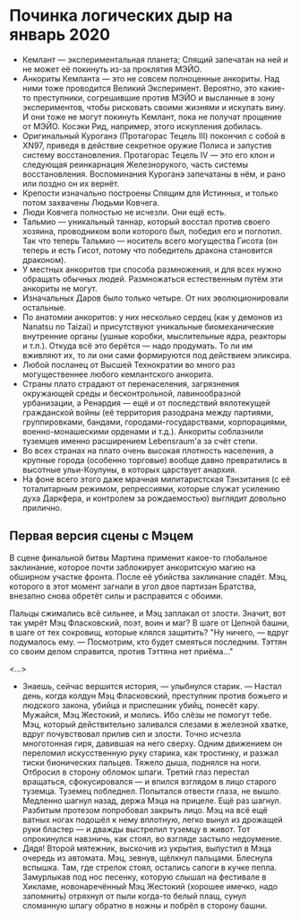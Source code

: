 # Починка логических дыр на январь 2020
- Кемлант — экспериментальная планета; Спящий запечатан на ней и не может её покинуть из-за проклятия МЭЙО.
- Анкориты Кемланта — это не совсем полноценные анкориты. Над ними тоже проводится Великий Эксперимент. Вероятно, это какие-то преступники, согрешившие против МЭЙО и высланные в зону экспериментов, чтобы рисковать своими жизнями и искупать вину. И они тоже не могут покинуть Кемлант, пока не получат прощение от МЭЙО. Косэки Рид, например, этого искупления добилась.
- Оригинальный Куроганэ (Протагорас Тецель III) покончил с собой в XN97, приведя в действие секретное оружие Полиса и запустив систему восстановления. Протагорас Тецель IV — это его клон и следующая реинкарнация Железнорукого, часть системы восстановления. Воспоминания Куроганэ запечатаны в нём, и рано или поздно он их вернёт.
- Крепости изначально построены Спящим для Истинных, и только потом захвачены Людьми Ковчега.
- Люди Ковчега полностью не исчезли. Они ещё есть.
- Тальмио — уникальный таннар, который восстал против своего хозяина, проводником воли которого был, победил его и поглотил. Так что теперь Тальмио — носитель всего могущества Гисота (он теперь и есть Гисот, потому что победитель дракона становится драконом).
- У местных анкоритов три способа размножения, и для всех нужно обращать обычных людей. Размножаться естественным путём эти анкориты не могут.
- Изначальных Даров было только четыре. От них эволюционировали остальные.
- По анатомии анкоритов: у них несколько сердец (как у демонов из Nanatsu no Taizai) и присутствуют уникальные биомеханические внутренние органы (ушные коробки, мыслительные ядра, реакторы и т.п.). Откуда всё это берётся — надо продумать. То ли им вживляют их, то ли они сами формируются под действием эликсира.
- Любой посланец от Высшей Технократии во много раз могущественнее любого кемлантского анкорита.
- Страны плато страдают от перенаселения, загрязнения окружающей среды и бесконтрольной, лавинообразной урбанизации, а Ренардия — ещё и от последствий вялотекущей гражданской войны (её территория разодрана между партиями, группировками, бандами, городами-государствами, корпорациями, военно-монашескими орденами и т.д.). Анкориты соблазнили туземцев именно расширением Lebensraum'а за счёт степи.
- Во всех странах на плато очень высокая плотность населения, а крупные города (особенно торговые) вообще давно превратились в высотные ульи-Коулуны, в которых царствует анархия.
- На фоне всего этого даже мрачная милитаристская Тэнзитания (с её тоталитарным режимом, репрессиями, которые служат усилению духа Даркфера, и контролем за рождаемостью) выглядит довольно прилично.

## Первая версия сцены с Мэцем

В сцене финальной битвы Мартина применит какое-то глобальное заклинание, которое почти заблокирует анкоритскую магию на обширном участке фронта. После её убийства заклинание спадёт.
	Мэц, которого в этот момент загнали в угол двое партизан Братства, внезапно снова обретёт силы и расправится с обоими.


Пальцы сжимались всё сильнее, и Мэц заплакал от злости. Значит, вот так умрёт Мэц Фласковский, поэт, воин и маг? В шаге от Цепной башни, в шаге от тех сокровищ, которые клялся защитить? "Ну ничего, — вдруг подумалось ему. — Посмотрим, кто будет смеяться последним. Тэттян со своим делом справится, против Тэттяна нет приёма..."


<...>
- Знаешь, сейчас вершится история, — улыбнулся старик. — Настал день, когда колдун Мэц Фласковский, преступник против божьего и людского закона, убийца и приспешник убийц, понесёт кару. Мужайся, Мэц Жестокий, и молись. Ибо слёзы не помогут тебе.
Мэц, который действительно заливался слезами в железной хватке, вдруг почувствовал прилив сил и злости. Точно исчезла многотонная гиря, давившая на него сверху. Одним движением он переломил искусственную руку старика, как тростинку, и разжал тиски бионических пальцев. Тяжело дыша, поднялся на ноги. Отбросил в сторону обломок шпаги. Третий глаз перестал вращаться, сфокусировался — и впился взглядом в лицо старого туземца. Туземец побледнел. Попытался отвести глаза, не вышло. Медленно шагнул назад, держа Мэца на прицеле. Ещё раз шагнул. Разбитым протезом попробовал закрыть лицо. Мэц на всё ещё ватных ногах подошёл к нему вплотную, легко вынул из дрожащей руки бластер — и дважды выстрелил туземцу в живот. Тот опрокинулся навзничь, как стоял, во взгляде застыло недоумение.
- Дядя!
Второй мятежник, выскочив из укрытия, выпустил в Мэца очередь из автомата. Мэц, зевнув, щёлкнул пальцами. Блеснула вспышка. Там, где стрелок стоял, остались сапоги в кучке пепла. Замурлыкав под нос песенку, которую слышал на фестивале в Хикламе, новонаречённый Мэц Жестокий (хорошее имечко, надо запомнить) отряхнул от пыли когда-то белый плащ, сунул сломанную шпагу обратно в ножны и побрёл в сторону башни.
